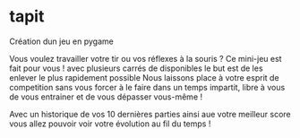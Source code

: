 # tapit
Création dun jeu en pygame

Vous voulez travailler votre tir ou vos réflexes à la souris ? 
Ce mini-jeu est fait pour vous ! avec plusieurs carrés de disponibles le but est de les enlever le plus rapidement possible 
Nous laissons place à votre esprit de competition sans vous forcer à le faire dans un temps impartit, libre à vous de vous entrainer et de vous dépasser vous-même !

Avec un historique de vos 10 dernières parties ainsi aue votre meilleur score vous allez pouvoir voir votre évolution au fil du temps !
